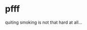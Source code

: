 <!--
  id: 259
  date: 2004-04-21T18:40:10
  modified: 2014-03-11T08:40:54
  slug: pfff
  type: post
  excerpt: <p>quiting smoking is not that hard at all&#8230;</p>
  categories: rant
  tags: 
  inCv: 
  inPortfolio: 
  dateFrom: 
  dateTo: 
-->

# pfff

<p>quiting smoking is not that hard at all&#8230;</p>